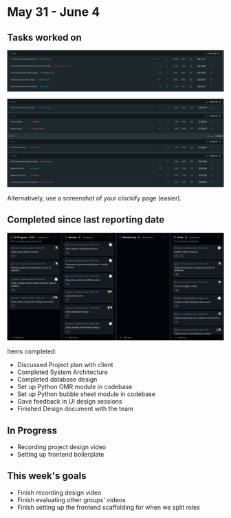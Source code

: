 # May 31 - June 4

## Tasks worked on

!["time"](time1.png)

!["time 2"](time2.png)

Alternatively, use a screenshot of your clockify page (easier).

## Completed since last reporting date

!["github"](github.png)

Items completed:
- Discussed Project plan with client
- Completed System Architecture
- Completed database design
- Set up Python OMR module in codebase
- Set up Python bubble sheet module in codebase
- Gave feedback in UI design sessions
- Finished Design document with the team

## In Progress
- Recording project design video
- Setting up frontend boilerplate

## This week's goals
- Finish recording design video
- Finish evaluating other groups' videos
- Finish setting up the frontend scaffolding for when we split roles
